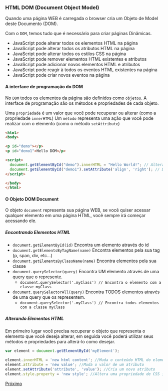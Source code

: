 ### HTML DOM (Document Object Model)

Quando uma página WEB é carregada o browser cria um Objeto de Model deste Documento (DOM).

Com o `DOM`, temos tudo que é necessário para criar páginas Dinâmicas.

* JavaScript pode alterar todos os elementos HTML na página
* JavaScript pode alterar todos os atributos HTML na página
* JavaScript pode alterar todos os estilos CSS na página
* JavaScript pode remover elementos HTML existentes e atributos
* JavaScript pode adicionar novos elementos HTML e atributos
* JavaScript pode reagir à todos os eventos HTML existentes na página
* JavaScript pode criar novos eventos na página

#### A interface de programação do DOM

No `DOM` todos os elementos da página são definidos como `objetos`. A interface de programação são os métodos e propriedades de cada objeto.

Uma `propriedade` é um valor que você pode recuperar ou alterar (como a propriedade `innerHTML`)
Um `método` representa uma ação que você pode realizar com o elemento (como o método `setAttribute`)

```html
<html>
<body>

<p id="demo"></p>
<p id="demo1">Hello DOM</p>

<script>
  document.getElementById("demo").innerHTML = "Hello World!"; // Altera o conteúdo HTML do elemento com o id="demo"
  document.getElementById("demo1").setAttribute('align', 'right'); // Define um novo atributo com o alinhamento à direita para o elemento com id "demo1"
</script>

</body>
</html>
```

#### O Objeto DOM Document

O objeto `document` representa sua página WEB, se você quiser acessar qualquer elemento em uma página HTML, você sempre irá começar acessando ele.

##### Encontrando Elementos HTML

* `document.getElementById(id)`	Encontra um elemento através do id
* `document.getElementsByTagName(name)`	Encontra elementos pela sua tag (p, span, div, etc...)
* `document.getElementsByClassName(name)`	Encontra elementos pela sua classe
* `document.querySelector(query)` Encontra UM elemento através de uma query que o represente.
  * `document.querySelector('.myClass') // Encontra o elemento com a classe myClass`
* `document.querySelectorAll(query)` Encontra TODOS elementos através de uma query que os representem.
  * `document.querySelector('.myClass') // Encontra todos elementos com a classe myClass`
  
##### Alterando Elementos HTML

Em primeiro lugar você precisa recuperar o objeto que representa o elemento que você deseja alterar, em seguida você poderá utilizar seus métodos e propriedades para alterá-lo como desejar.

```javascript
var element = document.getElementById('myElement');

element.innerHTML = 'new html content'; //Muda o conteúdo HTML do elemento
element.attribute = 'new value'; //Muda o valor de um atributo
element.setAttribute('attribute', 'value'); //Cria um novo atributo 
element.style.property = 'new style'; //Altera uma propriedade de CSS inline do elemento
```

[Próximo](https://bitbucket.org/devs-operandbr/operand-is-cool/src/master/Bootstrap/README.md)